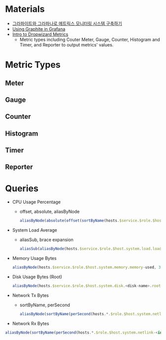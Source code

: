 # Materials

* [그라파이트와 그라파나로 메트릭스 모니터링 시스템 구축하기](https://www.44bits.io/ko/post/monitoring-system-with-graphite-and-grafana)
* [Using Graphite in Grafana](https://grafana.com/docs/grafana/latest/features/datasources/graphite/)
* [Intro to Dropwizard Metrics](https://www.baeldung.com/dropwizard-metrics)
  * Metric types including Couter Meter, Gauge, Counter, Histogram and Timer, and Reporter to output metrics' values.

# Metric Types

## Meter

## Gauge

## Counter

## Histogram

## Timer

## Reporter

# Queries

* CPU Usage Percentage
  * offset, absolute, aliasByNode

    ```js
    aliasByNode(absolute(offset(sortByName(hosts.$service.$role.$host.system.cpu.percent-idle), -100)), 3)
    ```

* System Load Average
  * aliasSub, brace expansion

    ```js
    aliasSub(aliasByNode(hosts.$service.$role.$host.system.load.load.{longterm,shortterm,midterm}, 3, 7), "xxooxxooxx", "")
    ```

* Memory Usage Bytes

    ```js
    aliasByNode(hosts.$service.$role.$host.system.memory.memory-used, 3, 6)
    ```

* Disk Usage Bytes (Root)

    ```js
    aliasByNode(hosts.$service.$role.$host.system.disk.<disk-name>.root.{free,used}, 3, 8)
    ```

* Network Tx Bytes
  * sortByName, perSecond

    ```js
    aliasByNode(sortByName(perSecond(hosts.*.$role.$host.system.netlink-<interface-name>.if_octets.tx)), 3, 5)
    ```

* Network Rx Bytes

```js
aliasByNode(sortByName(perSecond(hosts.*.$role.$host.system.netlink-<interface-name>.if_octets.rx)), 3, 5)
```
